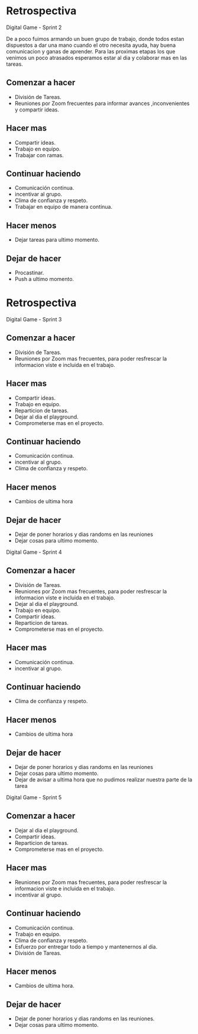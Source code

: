 # Retrospectiva 
Digital Game - Sprint 2

De a poco fuimos armando un buen grupo de trabajo, donde todos estan dispuestos a dar una mano cuando el otro necesita ayuda, hay buena comunicacion y ganas de aprender.
Para las proximas etapas los que venimos un poco atrasados esperamos estar al dia y colaborar mas en las tareas.
 
## Comenzar a hacer

* División de Tareas.
* Reuniones por Zoom frecuentes para informar avances ,inconvenientes y compartir ideas.

## Hacer mas

* Compartir ideas.
* Trabajo en equipo.
* Trabajar con ramas. 

## Continuar haciendo

* Comunicación continua.
* incentivar al grupo.
* Clima de confianza y respeto.
* Trabajar en equipo de manera continua.

## Hacer menos

* Dejar tareas para ultimo momento.

## Dejar de hacer

* Procastinar.
* Push a ultimo momento. 
 
# Retrospectiva 

Digital Game - Sprint 3
 
## Comenzar a hacer

* División de Tareas.
* Reuniones por Zoom mas frecuentes, para poder resfrescar la informacion viste e incluida en el trabajo.

## Hacer mas

* Compartir ideas.
* Trabajo en equipo.
* Reparticion de tareas.
* Dejar al dia el playground.
* Comprometerse mas en el proyecto. 

## Continuar haciendo

* Comunicación continua.
* incentivar al grupo.
* Clima de confianza y respeto.

## Hacer menos

* Cambios de ultima hora

## Dejar de hacer

* Dejar de poner horarios y dias randoms en las reuniones
* Dejar cosas para ultimo momento.  

Digital Game - Sprint 4
 
## Comenzar a hacer

* División de Tareas.
* Reuniones por Zoom mas frecuentes, para poder resfrescar la informacion viste e incluida en el trabajo.
* Dejar al dia el playground.
* Trabajo en equipo.
* Compartir ideas.
* Reparticion de tareas.
* Comprometerse mas en el proyecto. 

## Hacer mas

* Comunicación continua.
* incentivar al grupo.

## Continuar haciendo

* Clima de confianza y respeto.

## Hacer menos

* Cambios de ultima hora

## Dejar de hacer

* Dejar de poner horarios y dias randoms en las reuniones
* Dejar cosas para ultimo momento.  
* Dejar de avisar a ultima hora que no pudimos realizar nuestra parte de la tarea

Digital Game - Sprint 5
 
## Comenzar a hacer

* Dejar al dia el playground.
* Compartir ideas.
* Reparticion de tareas.
* Comprometerse mas en el proyecto. 

## Hacer mas

* Reuniones por Zoom mas frecuentes, para poder resfrescar la informacion viste e incluida en el trabajo.
* incentivar al grupo.

## Continuar haciendo

* Comunicación continua.
* Trabajo en equipo.
* Clima de confianza y respeto.
* Esfuerzo por entregar todo a tiempo y mantenernos al dia. 
* División de Tareas.

## Hacer menos

* Cambios de ultima hora.

## Dejar de hacer

* Dejar de poner horarios y dias randoms en las reuniones.
* Dejar cosas para ultimo momento. 